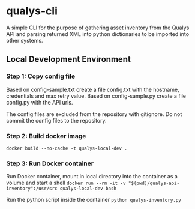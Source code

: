 # qualys-cli
A simple CLI for the purpose of gathering asset inventory from the Qualys API and parsing returned XML into python dictionaries to be imported into other systems.

## Local Development Environment
### Step 1: Copy config file
Based on config-sample.txt create a file config.txt with the hostname, credentials and max retry value. Based on config-sample.py create a file config.py with the API urls.

The config files are excluded from the repository with gitignore. Do not commit the config files to the repository.

### Step 2: Build docker image
```docker build --no-cache -t qualys-local-dev .```

### Step 3: Run Docker container

Run Docker container, mount in local directory into the container as a volume and start a shell
```docker run --rm -it -v "$(pwd)/qualys-api-inventory":/usr/src qualys-local-dev bash```

Run the python script inside the container
```python qualys-inventory.py```


